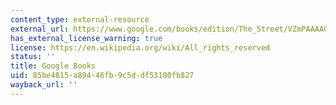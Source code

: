 ```yaml
---
content_type: external-resource
external_url: https://www.google.com/books/edition/The_Street/VZmPAAAAQBAJ?hl=en&gbpv=1
has_external_license_warning: true
license: https://en.wikipedia.org/wiki/All_rights_reserved
status: ''
title: Google Books
uid: 85be4815-a894-46fb-9c5d-df53100fb827
wayback_url: ''
---
```

